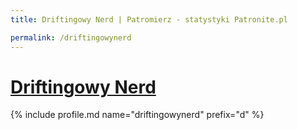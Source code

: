 ```yaml
---
title: Driftingowy Nerd | Patromierz - statystyki Patronite.pl

permalink: /driftingowynerd
---
```


# [Driftingowy Nerd](https://patronite.pl/driftingowynerd)

{% include profile.md name="driftingowynerd" prefix="d" %}
